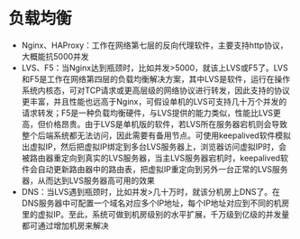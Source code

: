 # 负载均衡
  * Nginx、HAProxy：工作在网络第七层的反向代理软件，主要支持http协议，大概能抗5000并发
  * LVS、F5：当Nginx达到瓶颈时，比如并发>5000，就该上LVS或F5了。LVS和F5是工作在网络第四层的负载均衡解决方案，其中LVS是软件，运行在操作系统内核态，可对TCP请求或更高层级的网络协议进行转发，因此支持的协议更丰富，并且性能也远高于Nginx，可假设单机的LVS可支持几十万个并发的请求转发；F5是一种负载均衡硬件，与LVS提供的能力类似，性能比LVS更高，但价格昂贵。由于LVS是单机版的软件，若LVS所在服务器宕机则会导致整个后端系统都无法访问，因此需要有备用节点。可使用keepalived软件模拟出虚拟IP，然后把虚拟IP绑定到多台LVS服务器上，浏览器访问虚拟IP时，会被路由器重定向到真实的LVS服务器，当主LVS服务器宕机时，keepalived软件会自动更新路由器中的路由表，把虚拟IP重定向到另外一台正常的LVS服务器，从而达到LVS服务器高可用的效果
  * DNS：当LVS遇到瓶颈时，比如并发>几十万时，就该分机房上DNS了。在DNS服务器中可配置一个域名对应多个IP地址，每个IP地址对应到不同的机房里的虚拟IP。至此，系统可做到机房级别的水平扩展，千万级到亿级的并发量都可通过增加机房来解决
